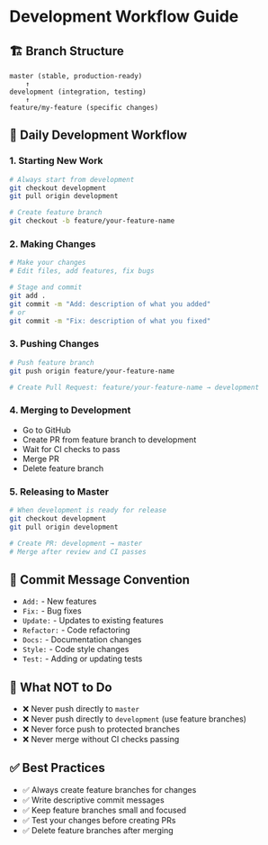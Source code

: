 # Development Workflow Guide

## 🏗️ Branch Structure

```
master (stable, production-ready)
    ↑
development (integration, testing)
    ↑
feature/my-feature (specific changes)
```

## 🔄 Daily Development Workflow

### **1. Starting New Work**
```bash
# Always start from development
git checkout development
git pull origin development

# Create feature branch
git checkout -b feature/your-feature-name
```

### **2. Making Changes**
```bash
# Make your changes
# Edit files, add features, fix bugs

# Stage and commit
git add .
git commit -m "Add: description of what you added"
# or
git commit -m "Fix: description of what you fixed"
```

### **3. Pushing Changes**
```bash
# Push feature branch
git push origin feature/your-feature-name

# Create Pull Request: feature/your-feature-name → development
```

### **4. Merging to Development**
- Go to GitHub
- Create PR from feature branch to development
- Wait for CI checks to pass
- Merge PR
- Delete feature branch

### **5. Releasing to Master**
```bash
# When development is ready for release
git checkout development
git pull origin development

# Create PR: development → master
# Merge after review and CI passes
```

## 📝 Commit Message Convention

- `Add:` - New features
- `Fix:` - Bug fixes
- `Update:` - Updates to existing features
- `Refactor:` - Code refactoring
- `Docs:` - Documentation changes
- `Style:` - Code style changes
- `Test:` - Adding or updating tests

## 🚫 What NOT to Do

- ❌ Never push directly to `master`
- ❌ Never push directly to `development` (use feature branches)
- ❌ Never force push to protected branches
- ❌ Never merge without CI checks passing

## ✅ Best Practices

- ✅ Always create feature branches for changes
- ✅ Write descriptive commit messages
- ✅ Keep feature branches small and focused
- ✅ Test your changes before creating PRs
- ✅ Delete feature branches after merging
